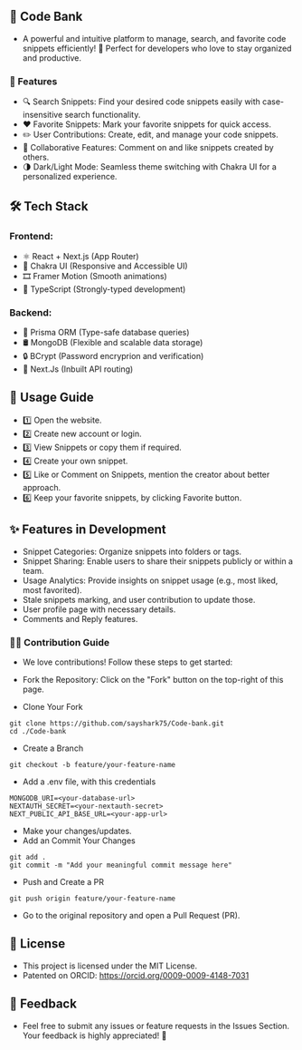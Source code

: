 
## 🌟 Code Bank

- A powerful and intuitive platform to manage, search, and favorite code snippets efficiently! 🚀 Perfect for developers who love to stay organized and productive.

### 🎯 Features
   - 🔍 Search Snippets: Find your desired code snippets easily with case-insensitive search functionality.
   - ❤️ Favorite Snippets: Mark your favorite snippets for quick access.
   - ✏️ User Contributions: Create, edit, and manage your code snippets.
   - 👥 Collaborative Features: Comment on and like snippets created by others.
   - 🌗 Dark/Light Mode: Seamless theme switching with Chakra UI for a personalized experience.

## 🛠️ Tech Stack
### Frontend:
- ⚛️ React + Next.js (App Router)
- 💅 Chakra UI (Responsive and Accessible UI)
- 🎞️ Framer Motion (Smooth animations)
- 🧾 TypeScript (Strongly-typed development)
### Backend:
- 🔄 Prisma ORM (Type-safe database queries)
- 🛢️ MongoDB (Flexible and scalable data storage)
- 🔒 BCrypt (Password encryprion and verification)
- 🔩 Next.Js (Inbuilt API routing)

## 🚀 Usage Guide

- 1️⃣ Open the website.
- 2️⃣ Create new account or login.
- 3️⃣ View Snippets or copy them if required.
- 4️⃣ Create your own snippet.
- 5️⃣ Like or Comment on Snippets, mention the creator about better approach.
- 6️⃣ Keep your favorite snippets, by clicking Favorite button.

## ✨ Features in Development
- Snippet Categories: Organize snippets into folders or tags.
- Snippet Sharing: Enable users to share their snippets publicly or within a team.
- Usage Analytics: Provide insights on snippet usage (e.g., most liked, most favorited).
- Stale snippets marking, and user contribution to update those.
- User profile page with necessary details.
- Comments and Reply features.

### 👨‍💻 Contribution Guide
- We love contributions! Follow these steps to get started:

- Fork the Repository: Click on the "Fork" button on the top-right of this page.

- Clone Your Fork
```
git clone https://github.com/sayshark75/Code-bank.git
cd ./Code-bank
```
- Create a Branch
```
git checkout -b feature/your-feature-name
```
- Add a .env file, with this credentials
```
MONGODB_URI=<your-database-url>
NEXTAUTH_SECRET=<your-nextauth-secret>
NEXT_PUBLIC_API_BASE_URL=<your-app-url>
```
- Make your changes/updates.
- Add an Commit Your Changes
```
git add .
git commit -m "Add your meaningful commit message here"
```
- Push and Create a PR
```
git push origin feature/your-feature-name
```
- Go to the original repository and open a Pull Request (PR).

## 📜 License
- This project is licensed under the MIT License.
- Patented on ORCID: https://orcid.org/0009-0009-4148-7031

## 💬 Feedback
- Feel free to submit any issues or feature requests in the Issues Section. Your feedback is highly appreciated! 🙌
